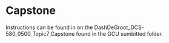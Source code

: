 # Capstone
Instructions can be found in on the DashDeGroot_DCS-580_0500_Topic7_Capstone found in the GCU sumbitted folder.
